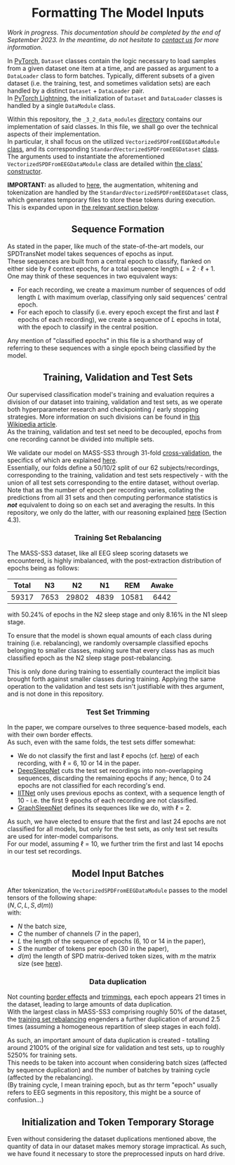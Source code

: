 <h1 style="text-align: center;">Formatting The Model Inputs</h1>

*Work in progress. This documentation should be completed by the end of September 2023. In the meantime,
do not hesitate to [contact us](mailto:mathieu.seraphim@unicaen.fr) for more information.*

In [PyTorch](https://pytorch.org/docs/1.11/), `Dataset` classes contain the logic necessary to load samples from a given
dataset one item at a time, and are passed as argument to a `DataLoader` class to form batches.
Typically, different subsets of a given dataset (i.e. the training, test, and sometimes validation sets) are each
handled by a distinct `Dataset` + `DataLoader` pair.  
In [PyTorch Lightning](https://lightning.ai/docs/pytorch/1.9.5/), the initialization of `Dataset` and  `DataLoader`
classes is handled by a single `DataModule` class.  

Within this repository, the `_3_2_data_modules` [directory](../../_3_data_management/_3_2_data_modules) contains our
implementation of said classes. In this file, we shall go over the technical aspects of their implementation.  
In particular, it shall focus on the utilized `VectorizedSPDFromEEGDataModule`
[class](../../_3_data_management/_3_2_data_modules/SPD_matrices_from_EEG_signals/VectorizedSPDFromEEGDataModule.py),
and its corresponding `StandardVectorizedSPDFromEEGDataset`
[class](../../_3_data_management/_3_2_data_modules/SPD_matrices_from_EEG_signals/datasets/StandardVectorizedSPDFromEEGDataset.py).  
The arguments used to instantiate the aforementioned `VectorizedSPDFromEEGDataModule` class are detailed within 
[the class' constructor](../../_3_data_management/_3_2_data_modules/SPD_matrices_from_EEG_signals/VectorizedSPDFromEEGDataModule.py).

**IMPORTANT:** as alluded to [here](./2%20-%20From%20Signals%20To%20SPD%20Matrices%20To%20Tokens.md#dataset_processing),
the augmentation, whitening and tokenization are handled by the `StandardVectorizedSPDFromEEGDataset` class, which
generates temporary files to store these tokens during execution. This is expanded upon in [the relevant section below](#tmp_storage).

<h2 id="sequences" style="text-align: center;">Sequence Formation</h2>

As stated in the paper, like much of the state-of-the-art models, our SPDTransNet model takes sequences of epochs as
input.  
These sequences are built from a central epoch to classify, flanked on either side by $\ell$ context epochs, for a total
sequence length $L = 2 \cdot \ell + 1$.  
One may think of these sequences in two equivalent ways:
- For each recording, we create a maximum number of sequences of odd length $L$ with maximum overlap, classifying only
said sequences' central epoch.
- For each epoch to classify (i.e. every epoch except the first and last $\ell$ epochs of each recording), we create a
sequence of $L$ epochs in total, with the epoch to classify in the central position.

Any mention of "classified epochs" in this file is a shorthand way of referring to these sequences with a single epoch
being classified by the model.

<h2 style="text-align: center;">Training, Validation and Test Sets</h2>

Our supervised classification model's training and evaluation requires a division of our dataset into training,
validation and test sets, as we operate both hyperparameter research and checkpointing / early stopping strategies.
More information on such divisions can be found in
[this Wikipedia article](https://en.wikipedia.org/wiki/Training,_validation,_and_test_data_sets).  
As the training, validation and test set need to be decoupled, epochs from one recording cannot be divided into multiple
sets.

We validate our model on MASS-SS3 through 31-fold
[cross-validation](https://en.wikipedia.org/wiki/Cross-validation_(statistics)), the specifics of which are explained
[here](../../_1_configs/_1_z_miscellaneous/cross_validation_folds/MASS_SS3/folds_generation/Fold%20Specifics.md).  
Essentially, our folds define a 50/10/2 split of our 62 subjects/recordings, corresponding to the training, validation
and test sets respectively - with the union of all test sets corresponding to the entire dataset, without overlap.  
Note that as the number of epoch per recording varies, collating the predictions from all 31 sets and then computing
performance statistics is ***not*** equivalent to doing so on each set and averaging the results. In this repository, we
only do the latter, with our reasoning explained [here](https://doi.org/10.1007/978-3-031-44240-7_7) (Section 4.3).

<h3 id="rebalancing" style="text-align: center;">Training Set Rebalancing</h3>

The MASS-SS3 dataset, like all EEG sleep scoring datasets we encountered, is highly imbalanced, with the post-extraction
distribution of epochs being as follows:

| **Total** | N3   | N2    | N1   | REM   | Awake |
|:---------:|:----:|:-----:|:----:|:-----:|:-----:|
| 59317     | 7653 | 29802 | 4839 | 10581 | 6442  |

with 50.24% of epochs in the N2 sleep stage and only 8.16% in the N1 sleep stage.

To ensure that the model is shown equal amounts of each class during training (i.e. rebalancing), we randomly oversample
classified epochs belonging to smaller classes, making sure that every class has as much classified epoch as the N2
sleep stage post-rebalancing.

This is only done during training to essentially counteract the implicit bias brought forth against smaller classes
during training. Applying the same operation to the validation and test sets isn't justifiable with thes argument, and
is not done in this repository.

<h3 id="trimming" style="text-align: center;">Test Set Trimming</h3>

In the paper, we compare ourselves to three sequence-based models, each with their own border effects.  
As such, even with the same folds, the test sets differ somewhat:
- We do not classify the first and last $\ell$ epochs (cf. [here](#sequences)) of each recording, with $\ell$ = 6, 10 or
14 in the paper.
- [DeepSleepNet](https://github.com/akaraspt/deepsleepnet) cuts the test set recordings into non-overlapping sequences,
discarding the remaining epochs if any; hence, 0 to 24 epochs are not classified for each recording's end.
- [IITNet](https://github.com/gist-ailab/IITNet-official) only uses previous epochs as context, with a sequence length
of 10 - i.e. the first 9 epochs of each recording are not classified.
- [GraphSleepNet](https://github.com/ziyujia/GraphSleepNet) defines its sequences like we do, with $\ell$ = 2.

As such, we have elected to ensure that the first and last 24 epochs are not classified for all models, but only for the
test sets, as only test set results are used for inter-model comparisons.  
For our model, assuming $\ell$ = 10, we further trim the first and last 14 epochs in our test set recordings.

<h2 style="text-align: center;">Model Input Batches</h2>

After tokenization, the `VectorizedSPDFromEEGDataModule` passes to the model tensors of the following shape:  
$(N, C, L, S, d(m))$  
with:
- $N$ the batch size,
- $C$ the number of channels (7 in the paper),
- $L$ the length of the sequence of epochs (6, 10 or 14 in the paper),
- $S$ the number of tokens per epoch (30 in the paper),
- $d(m)$ the length of SPD matrix-derived token sizes, with $m$ the matrix size (see
[here](./2%20-%20From%20Signals%20To%20SPD%20Matrices%20To%20Tokens.md#tokenization)).

<h3 style="text-align: center;">Data duplication</h3>

Not counting [border effects](#sequences) and [trimmings](#trimming), each epoch appears 21 times in the dataset,
leading to large amounts of data duplication.  
With the largest class in MASS-SS3 comprising roughly 50% of the dataset, the [training set rebalancing](#rebalancing)
engenders a further duplication of around 2.5 times (assuming a homogeneous repartition of sleep stages in each fold).

As such, an important amount of data duplication is created - totalling around 2100% of the original size for validation
and test sets, up to roughly  5250% for training sets.  
This needs to be taken into account when considering batch sizes (affected by sequence duplication) and the number of
batches by training cycle (affected by the rebalancing).  
(By training cycle, I mean training epoch, but as thr term "epoch" usually refers to EEG segments in this repository,
this might be a source of confusion...)

<h2 id="tmp_storage" style="text-align: center;">Initialization and Token Temporary Storage</h2>

Even without considering the dataset duplications mentioned above, the quantity of data in our dataset makes memory
storage impractical. As such, we have found it necessary to store the preprocessed inputs on hard drive.

[//]: # (SVD time)

